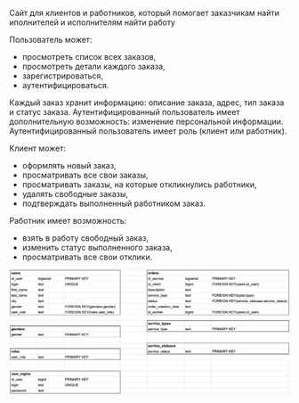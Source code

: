 Сайт для клиентов и работников, который помогает заказчикам найти иполнителей и исполнителям найти работу

Пользователь может:
* просмотреть список всех заказов, 
* просмотреть детали каждого заказа, 
* зарегистрироваться, 
* аутентифицироваться.  

Каждый заказ хранит информацию: описание заказа, адрес, тип заказа и статус заказа. 
Аутентифицированный пользователь имеет дополнительную возможность: 
изменение персональной информации.
Аутентифицированный пользователь имеет роль (клиент или работник).

Клиент может:
* оформлять новый заказ,
* просматривать все свои заказы,
* просматривать заказы, на которые откликнулись работники,
* удалять свободные заказы,
* подтверждать выполненный работником заказ.

Работник имеет возможность: 
* взять в работу свободный заказ,
* изменить статус выполненного заказа,
* просматривать все свои отклики.

![Database structure](database_structure.png)





